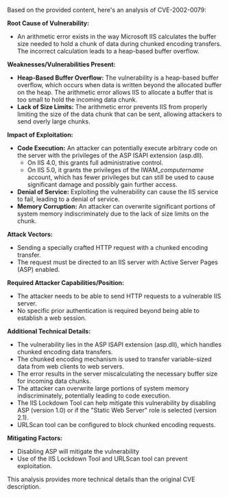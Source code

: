 Based on the provided content, here's an analysis of CVE-2002-0079:

**Root Cause of Vulnerability:**
- An arithmetic error exists in the way Microsoft IIS calculates the buffer size needed to hold a chunk of data during chunked encoding transfers. The incorrect calculation leads to a heap-based buffer overflow.

**Weaknesses/Vulnerabilities Present:**
- **Heap-Based Buffer Overflow:**  The vulnerability is a heap-based buffer overflow, which occurs when data is written beyond the allocated buffer on the heap. The arithmetic error allows IIS to allocate a buffer that is too small to hold the incoming data chunk.
- **Lack of Size Limits:** The arithmetic error prevents IIS from properly limiting the size of the data chunk that can be sent, allowing attackers to send overly large chunks.

**Impact of Exploitation:**
- **Code Execution:** An attacker can potentially execute arbitrary code on the server with the privileges of the ASP ISAPI extension (asp.dll).
  -  On IIS 4.0, this grants full administrative control.
  - On IIS 5.0, it grants the privileges of the IWAM_*computername* account, which has fewer privileges but can still be used to cause significant damage and possibly gain further access.
- **Denial of Service:** Exploiting the vulnerability can cause the IIS service to fail, leading to a denial of service.
- **Memory Corruption:** An attacker can overwrite significant portions of system memory indiscriminately due to the lack of size limits on the chunk.

**Attack Vectors:**
- Sending a specially crafted HTTP request with a chunked encoding transfer.
- The request must be directed to an IIS server with Active Server Pages (ASP) enabled.

**Required Attacker Capabilities/Position:**
- The attacker needs to be able to send HTTP requests to a vulnerable IIS server.
- No specific prior authentication is required beyond being able to establish a web session.

**Additional Technical Details:**

- The vulnerability lies in the ASP ISAPI extension (asp.dll), which handles chunked encoding data transfers.
- The chunked encoding mechanism is used to transfer variable-sized data from web clients to web servers.
- The error results in the server miscalculating the necessary buffer size for incoming data chunks.
- The attacker can overwrite large portions of system memory indiscriminately, potentially leading to code execution.
- The IIS Lockdown Tool can help mitigate this vulnerability by disabling ASP (version 1.0) or if the "Static Web Server" role is selected (version 2.1).
- URLScan tool can be configured to block chunked encoding requests.

**Mitigating Factors:**

- Disabling ASP will mitigate the vulnerability
- Use of the IIS Lockdown Tool and URLScan tool can prevent exploitation.

This analysis provides more technical details than the original CVE description.